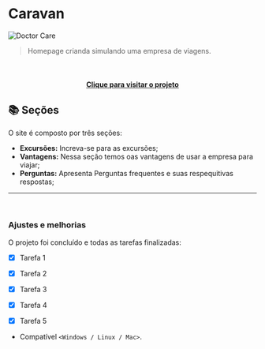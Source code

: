 # Caravan

<!---Esses são exemplos. Veja https://shields.io para outras pessoas ou para personalizar este conjunto de escudos. Você pode querer incluir dependências, status do projeto e informações de licença aqui--->

<img src="Assets/doctor-care-read-me.JPG" alt="Doctor Care">

> Homepage crianda simulando uma empresa de viagens.
<br>

<h4 align="center"><a href="https://caravan-viagens-empresa.netlify.app/">Clique para visitar o projeto</a></h4>

## 📚 Seções

O site é composto por três seções:

- **Excursões:** Increva-se para as excursões;
- **Vantagens:** Nessa seção temos oas vantagens de usar a empresa para viajar;
- **Perguntas:** Apresenta Perguntas frequentes e suas respequitivas respostas;


---
<br>


### Ajustes e melhorias

O projeto foi concluído e todas as tarefas finalizadas:

- [x] Tarefa 1
- [x] Tarefa 2
- [x] Tarefa 3
- [x] Tarefa 4
- [x] Tarefa 5


* Compatível `<Windows / Linux / Mac>`.
